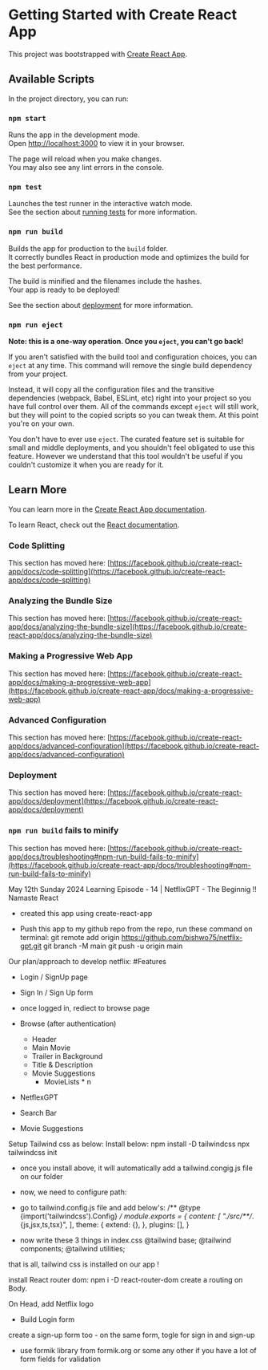 # Getting Started with Create React App

This project was bootstrapped with [Create React App](https://github.com/facebook/create-react-app).

## Available Scripts

In the project directory, you can run:

### `npm start`

Runs the app in the development mode.\
Open [http://localhost:3000](http://localhost:3000) to view it in your browser.

The page will reload when you make changes.\
You may also see any lint errors in the console.

### `npm test`

Launches the test runner in the interactive watch mode.\
See the section about [running tests](https://facebook.github.io/create-react-app/docs/running-tests) for more information.

### `npm run build`

Builds the app for production to the `build` folder.\
It correctly bundles React in production mode and optimizes the build for the best performance.

The build is minified and the filenames include the hashes.\
Your app is ready to be deployed!

See the section about [deployment](https://facebook.github.io/create-react-app/docs/deployment) for more information.

### `npm run eject`

**Note: this is a one-way operation. Once you `eject`, you can't go back!**

If you aren't satisfied with the build tool and configuration choices, you can `eject` at any time. This command will remove the single build dependency from your project.

Instead, it will copy all the configuration files and the transitive dependencies (webpack, Babel, ESLint, etc) right into your project so you have full control over them. All of the commands except `eject` will still work, but they will point to the copied scripts so you can tweak them. At this point you're on your own.

You don't have to ever use `eject`. The curated feature set is suitable for small and middle deployments, and you shouldn't feel obligated to use this feature. However we understand that this tool wouldn't be useful if you couldn't customize it when you are ready for it.

## Learn More

You can learn more in the [Create React App documentation](https://facebook.github.io/create-react-app/docs/getting-started).

To learn React, check out the [React documentation](https://reactjs.org/).

### Code Splitting

This section has moved here: [https://facebook.github.io/create-react-app/docs/code-splitting](https://facebook.github.io/create-react-app/docs/code-splitting)

### Analyzing the Bundle Size

This section has moved here: [https://facebook.github.io/create-react-app/docs/analyzing-the-bundle-size](https://facebook.github.io/create-react-app/docs/analyzing-the-bundle-size)

### Making a Progressive Web App

This section has moved here: [https://facebook.github.io/create-react-app/docs/making-a-progressive-web-app](https://facebook.github.io/create-react-app/docs/making-a-progressive-web-app)

### Advanced Configuration

This section has moved here: [https://facebook.github.io/create-react-app/docs/advanced-configuration](https://facebook.github.io/create-react-app/docs/advanced-configuration)

### Deployment

This section has moved here: [https://facebook.github.io/create-react-app/docs/deployment](https://facebook.github.io/create-react-app/docs/deployment)

### `npm run build` fails to minify

This section has moved here: [https://facebook.github.io/create-react-app/docs/troubleshooting#npm-run-build-fails-to-minify](https://facebook.github.io/create-react-app/docs/troubleshooting#npm-run-build-fails-to-minify)




May 12th Sunday 2024 
Learning Episode - 14 | NetflixGPT - The Beginnig !!  Namaste React 

- created this app using create-react-app 

- Push this app to my github repo 
 from the repo, run these command on terminal:
 git remote add origin https://github.com/bishwo75/netflix-gpt.git
git branch -M main
git push -u origin main



Our plan/approach to develop netflix:
#Features
- Login / SignUp page
 - Sign In / Sign Up form 
 - once logged in, rediect to browse page

- Browse (after authentication)
  - Header
  - Main Movie
   - Trailer in Background
   - Title & Description
   - Movie Suggestions
     - MovieLists * n 

- NetflexGPT
 - Search Bar
 - Movie Suggestions 

Setup Tailwind css as below: Install below:
npm install -D tailwindcss
npx tailwindcss init
- once you install above, it will automatically add a tailwind.congig.js file on our folder
- now, we need to configure path:
- go to tailwind.config.js file and add below's:
/** @type {import('tailwindcss').Config} */
module.exports = {
  content: [
    "./src/**/*.{js,jsx,ts,tsx}",
  ],
  theme: {
    extend: {},
  },
  plugins: [],
}

- now write these 3 things in index.css
@tailwind base;
@tailwind components;
@tailwind utilities;

that is all, tailwind css is installed on our app !

install React router dom: npm i -D react-router-dom
create a routing on Body. 

On Head, add Netflix logo
- Build Login form 

create a sign-up form too - on the same form, togle for sign in and sign-up
- use formik library from formik.org or some any other if you have a lot of form fields for validation




